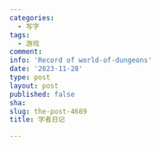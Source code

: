 ```yaml
---
categories:
  - 写字
tags:
  - 游戏
comment: 
info: 'Record of world-of-dungeons'
date: '2023-11-28'
type: post
layout: post
published: false
sha: 
slug: the-post-4689
title: 学者日记

---
```

